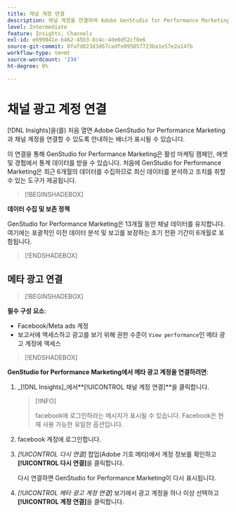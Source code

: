 ```yaml
---
title: 채널 계정 연결
description: 채널 계정을 연결하여 Adobe GenStudio for Performance Marketing 마케팅 캠페인 및 에셋 성과를 모니터링합니다.
level: Intermediate
feature: Insights, Channels
exl-id: e699041e-b462-45b3-8c4c-4de0d52cf0e6
source-git-commit: 8fafd823d3d67cadfe095857723ba1e57e2a14fb
workflow-type: tm+mt
source-wordcount: '234'
ht-degree: 0%

---
```


# 채널 광고 계정 연결

[!DNL Insights]을(를) 처음 열면 Adobe GenStudio for Performance Marketing과 채널 계정을 연결할 수 있도록 안내하는 배너가 표시될 수 있습니다.

이 연결을 통해 GenStudio for Performance Marketing은 활성 마케팅 캠페인, 에셋 및 경험에서 통계 데이터를 받을 수 있습니다. 처음에 GenStudio for Performance Marketing은 최근 6개월의 데이터를 수집하므로 최신 데이터를 분석하고 조치를 취할 수 있는 도구가 제공됩니다.

>[!BEGINSHADEBOX]

**데이터 수집 및 보존 정책**

GenStudio for Performance Marketing은 13개월 동안 채널 데이터를 유지합니다. 여기에는 포괄적인 이전 데이터 분석 및 보고를 보장하는 초기 전환 기간이 6개월로 포함됩니다.

>[!ENDSHADEBOX]

## 메타 광고 연결

>[!BEGINSHADEBOX]

**필수 구성 요소**:

- Facebook/Meta ads 계정
- 보고서에 액세스하고 광고를 보기 위해 권한 수준이 `View performance`인 메타 광고 계정에 액세스

>[!ENDSHADEBOX]

**GenStudio for Performance Marketing에서 메타 광고 계정을 연결하려면**:

1. _[!DNL Insights]_에서&#x200B;**[!UICONTROL 채널 계정 연결]**을 클릭합니다.

   >[!INFO]
   >
   >facebook에 로그인하라는 메시지가 표시될 수 있습니다. Facebook은 현재 사용 가능한 유일한 옵션입니다.

1. facebook 계정에 로그인합니다.

1. _[!UICONTROL 다시 연결]_ 팝업(Adobe 기호 메타)에서 계정 정보를 확인하고 **[!UICONTROL 다시 연결]**&#x200B;을 클릭합니다.

   다시 연결하면 GenStudio for Performance Marketing이 다시 표시됩니다.

1. _[!UICONTROL 메타 광고 계정 연결]_ 보기에서 광고 계정을 하나 이상 선택하고 **[!UICONTROL 계정 연결]**&#x200B;을 클릭합니다.
<!--
>[!INFO]
>
>You may receive an error if you previously enrolled the channel account with GenStudio for Performance Marketing.

The new user experience shows a banner to connect an account. There is not option to connect yet after you have one connection.
-->
